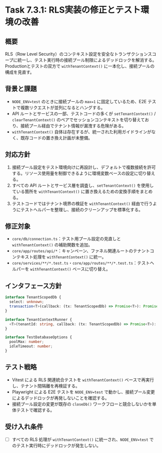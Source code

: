 # Task 7.3.1: RLS実装の修正とテスト環境の改善

## 概要

RLS（Row Level Security）のコンテキスト設定を安全なトランザクションスコープに統一し、テスト実行時の接続プール制限によるデッドロックを解消する。Productionとテストの双方で `withTenantContext()` に一本化し、接続プールの構成を見直す。

## 背景と課題

- `NODE_ENV=test` のときに接続プールの `max=1` に固定しているため、E2E テストで複数リクエストが並列になるとハングする。
- API ルートとサービスの一部、テストコードの多くが `setTenantContext()` / `clearTenantContext()` のペアでセッションコンテキストを切り替えており、接続プール経由でテナント情報が漏洩する危険がある。
- `withTenantContext()` 自体は存在するが、統一された利用ガイドラインがなく、既存コードの置き換え計画が未整備。

## 対応方針

1. 接続プール設定をテスト環境向けに再設計し、デフォルトで複数接続を許可する。リソース使用量を制御できるように環境変数ベースの設定に切り替える。
2. すべての API ルートとサービス層を調査し、`setTenantContext()` を使用している箇所を `withTenantContext()` に置き換えるための変換手順をまとめる。
3. テストコードではテナント境界の検証を `withTenantContext()` 経由で行うようにテストヘルパーを整理し、接続のクリーンアップを標準化する。

## 修正対象

- `core/db/connection.ts`：テスト用プール設定の見直しと `withTenantContext()` の補助関数を追加。
- `core/app/routes/api/*`：キャンペーン、ファネル関連ルートのテナントコンテキスト処理を `withTenantContext()` に統一。
- `core/services/**/*.test.ts`・`core/app/routes/**/*.test.ts`：テストヘルパーを `withTenantContext()` ベースに切り替え。

## インタフェース方針

```typescript
interface TenantScopedDb {
  select: unknown;
  transaction<T>(callback: (tx: TenantScopedDb) => Promise<T>): Promise<T>;
}

interface TenantContextRunner {
  <T>(tenantId: string, callback: (tx: TenantScopedDb) => Promise<T>): Promise<T>;
}

interface TestDatabaseOptions {
  poolMax: number;
  idleTimeout: number;
}
```

## テスト戦略

- Vitest による RLS 関連統合テストを `withTenantContext()` ベースで再実行し、テナント間隔離を再検証する。
- Playwright による E2E テストを `NODE_ENV=test` で動かし、接続プール変更によるデッドロックが再発しないことを確認する。
- 接続プール設定の変更が既存の `closeDb()` ワークフローと競合しないかを単体テストで確認する。

## 受け入れ条件

- [ ] すべての RLS 処理が `withTenantContext()` に統一され、`NODE_ENV=test` でのテスト実行時にデッドロックが発生しない。
